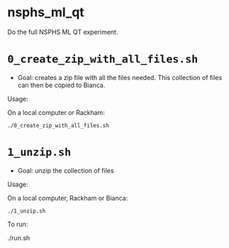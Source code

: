 # nsphs_ml_qt

Do the full NSPHS ML QT experiment.



# `0_create_zip_with_all_files.sh`

 * Goal: creates a zip file with all the files needed.
   This collection of files can then be copied to Bianca.

Usage:

On a local computer or Rackham:

```
./0_create_zip_with_all_files.sh
```

# `1_unzip.sh`

 * Goal: unzip the collection of files

Usage:

On a local computer, Rackham or Bianca:

```
./1_unzip.sh
```



To run:

./run.sh


